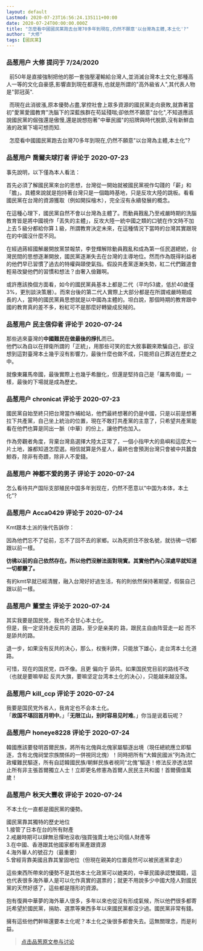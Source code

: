 ```yaml
---
layout: default
Lastmod: 2020-07-23T16:56:24.135111+00:00
date: 2020-07-24T00:00:00.000Z
title: "怎麼看中國國民黨跑去台灣70多年到現在,仍然不願意'以台灣為主體,本土化'?"
author: "大修"
tags: [國民黨]
---
```



### 品葱用户 **大修** 提问于 7/24/2020
    
  前50年是直接強制把他的那一套強壓灌輸給台灣人,並消滅台灣本土文化;那種高人一等的文化自豪感,影響直到現在都還有,也就是所謂的"高外級省人",其代表人物是"郭冠英".  
  
  而現在此消彼漲,原本優勢占盡,掌控社會上眾多資源的國民黨走向衰敗,就靠著當初"愛黨愛國教育"洗腦下的深藍族群在苟延殘喘;卻依然不願意"台化",不知道應該說國民黨的倔強還是傲慢,還是說想抱著"中華民國"的招牌與時代脫節,沒有新鮮血液的政黨下場可想而知.  
  
  
  怎麼看中國國民黨跑去台灣70多年到現在,仍然不願意"以台灣為主體,本土化"?
    
                

### 品葱用户 **喬爾夫球打者** 评论于 2020-07-23
        
事先說明，以下僅為本人看法：  
  
首先必須了解國民黨來台的思想，台灣從一開始就被國民黨視作勾踐的「薪」和「膽」。具體來說就是抱持著台灣只是一個臨時基地，只是反攻大陸的跳板。看看國民黨在台灣的資源獲取（例如開採檜木），完全沒有永續發展的概念。  
  
在這種心理下，國民黨自然不會以台灣為主體了。而動員戡亂乃至戒嚴時期的洗腦教育皆是將中國視作「丟失的主體」，反攻大陸一統中國之類的口號在作文時不加上去５級分都給你算１級，所謂教育決定未來，在這種情況下當時的台灣其實跟現在的中國沒什麼不同。  
  
在經過蔣經國解嚴開放黨禁報禁，李登輝解除動員戡亂和成為第一任民選總統，台灣民間的思想逐漸開放，國民黨逐漸失去在台灣的主導地位。然而作為既得利益者的他們早已習慣了過去的特權與頤使氣指。假設共產黨逐漸失勢，紅二代們難道會輕易改變他們的習慣和想法？由奢入儉難啊。  
  
或許應該換個方面看，如今的國民黨員基本上都是二代（平均53歲，低於40歲僅3%，更別談決策層）。而來台後的第二代人實際上大部分都是在所謂戒嚴時期成長的人，當時的國民黨員思想就是以中國為主體的。坦白說，那個時期的教育跟中國的教育真的差不多，粉紅可不是那麼好轉變成反賊的。
        
                

### 品葱用户 **民主信仰者** 评论于 2020-07-24
        
那些逃來臺灣的**中國難民在做最後的掙扎**而已。  
他們以為自以在捍衛所謂的「正統」，用那些可笑的宏大敘事觀來欺騙自己，卻沒想到這對臺灣本土幾乎沒有影響力，最後什麼也做不成，只能把自己葬送在歷史之中。  
  
就像東羅馬帝國，最後實際上也幾乎希臘化，但還是堅持自己是「羅馬帝國」一樣，最後的下場就是成為歷史。
        
                

### 品葱用户 **chronicat** 评论于 2020-07-23
        
國民黨自始至終只把台灣當作補給站，他們最終想著的仍是中國，只是以前是想著拉下共產黨，自己坐上統治的位置，現在不敢打共產黨的主意了，只希望共產黨能看在他們也算是同出一脈（中華）的份上，讓他們也加入。  
  
作為旁觀者角度，背棄台灣島選擇大陸太正常了，一個小指甲大的島嶼和這麼大一片土地，誰都知道怎麼選。相信就算是外星人，最終也會預測台灣只會被中共蠶食鯨吞，除非有奇蹟，除非人不愛錢。
        
                

### 品葱用户 **神都不爱的男子** 评论于 2020-07-24
        
怎么看待共产国际支部殖民中国多年到现在，仍然不愿意以“中国为本体，本土化”?
        
                

### 品葱用户 **Acca0429** 评论于 2020-07-24
        
Kmt跟本土派的後代告訴你：  
  
因為他們忘不了從前，忘不了回不去的家鄉。以為死抓住不放名號，就彷彿一切都跟以前一樣。  
  
**彷彿以前的自己依然存在。所以他們沒辦法面對現實。其實他們內心深處早就知道一切都變了。**  
  
有的kmt早就已經清醒，融入台灣好好過生活，有的則依然保持著期望，假裝自己跟以前一樣。
        
                

### 品葱用户 **董堂主** 评论于 2020-07-24
        
其实我要是国民党，我也不会甘心本土化。  
但是，我一定坚持走反共的 道路，至少是亲美的 路，跟民主自由阵营走一起 而不是舔共的路。  
  
退一步，如果没有反共的决心，那么，权衡利弊，只能放下雄心，走台湾本土化道路。  
  
可惜，现在的国民党，四不像。且更 偏向于 舔共。如果国民党目前的路线不改（也就是要嘛举起 反共大旗，要嘛坚定台湾本土化的决心），只能越来越没落。
        
                

### 品葱用户 **kill_ccp** 评论于 2020-07-24
        
我要是国民党外省人，我肯定也不会本土化。  
「**故国不堪回首月明中**。」「**无限江山，别时容易见时难**。」你当是说着玩呢？
        
                

### 品葱用户 **honeye8228** 评论于 2020-07-24
        
韓國應該要發明首爾民族，將所有北傀與北傀家屬驅逐出境（現任總統應立即驅逐，含有北傀祠堂宗族關係的一併視同北傀）！同時把所有“大韓民國派”列為流亡政權難民驅逐，所有自認韓國民族/朝鮮民族者視同“北傀”驅逐！修法反滲透法禁止所有非主張首爾獨立人士！立即更名修憲為首爾人民民主共和國！首爾價值萬歲！
        
                

### 品葱用户 **秋天大豐收** 评论于 2020-07-24
        
不本土化一直都是國民黨的優勢。  
  
國民黨靠其獨特的歷史地位  
1.接管了日本在台的所有財產  
2.戒嚴時期可以肆無忌憚地沒收/強買強賣土地公司個人財產等  
3.在中國、香港跟其他國家都有黨產跟資源  
4.海外華人的號召力（最重要）  
5.曾經背靠美國且靠其鞏固地位（但現在親美的位置竟然可以被民進黨拿走）  
  
這些東西所帶來的優勢不是其他本土化政黨可以媲美的，中華民國承認雙國籍，這也代表很多海外華人是可以化作真實的選票的；就更不用說多少中國大陸人對國民黨的天然好感了，這些都是隱形的資源。  
  
抱有復興中華夢的海外華人很多，多年以來也從沒有形成氣候，所以他們很多都寄託希望於國民黨，捐助、選票等東西多年以來國民黨都沒少過。國民黨非常有錢。  
  
擁有這些他們幹嘛還要本土化呢？本土化之後很多都會失去。這無關理念，而是利益。
        
                





> [点击品葱原文参与讨论](https://pincong.rocks/question/28879)

